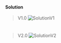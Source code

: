 #### Solution
> V1.0
![SolutionV1](https://user-images.githubusercontent.com/55796974/146655313-ddea8e7d-7b52-4fb5-9eba-a436b6d0c230.png)
#
> V2.0
![SolutionV2](https://user-images.githubusercontent.com/55796974/146655304-c75dcbc2-3b50-4d2c-bc79-4d49a42d5c3e.png)
